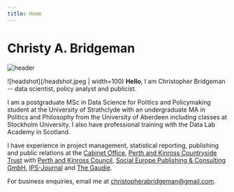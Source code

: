 ```yaml
---
title: Home
---
```


# Christy A. Bridgeman

![header](/pano.jpg)

![headshot](/headshot.jpeg | width=100) **Hello**, I am Christopher Bridgeman -- data scientist, policy analyst and publicist. 

I am a postgraduate MSc in Data Science for Politics and Policymaking student at the University of Strathclyde with an undergraduate MA in Politics and Philosophy from the University of Aberdeen including classes at Stockholm University. I also have professional training with the Data Lab Academy in Scotland.

I have experience in project management, statistical reporting, publishing and public relations at the [Cabinet Office](https://www.gov.uk/government/organisations/cabinet-office), [Perth and Kinross Countryside Trust](https://www.pkct.org/) with [Perth and Kinross Council](https://www.pkc.gov.uk/), [Social Europe Publishing & Consulting GmbH](https://socialeurope.eu/), [IPS-Journal](https://www.ips-journal.eu/) and [The Gaudie](https://www.gaudie.co.uk/). 

For business enquiries, email me at [christopherabridgeman@gmail.com](mailto:christopherabridgeman@gmail.com).
